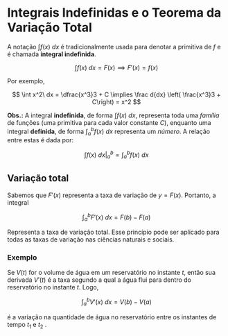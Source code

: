 # Integrais Indefinidas e o Teorema da Variação Total

A notação $\int f(x)\ dx$ é tradicionalmente usada para denotar a primitiva de $f$ e é chamada **integral indefinida**.

$$
\int f(x)\ dx = F(x) \implies F'(x) = f(x)
$$

Por exemplo,

$$
\int x^2\ dx = \dfrac{x^3}3 + C \implies \frac d{dx} \left( \frac{x^3}3 + C\right) = x^2
$$

**Obs.:** A integral **indefinida**, de forma $\int f(x)\ dx$, representa toda uma *família* de funções (uma primitiva para cada valor constante $C$), enquanto uma integral **definida**, de forma $\int_a^b f(x)\ dx$ representa um *número*. A relação entre estas é dada por:

$$
\int f(x)\ dx \Big |^b_a =  \int_a^b f(x)\ dx
$$

## Variação total

Sabemos que $F'(x)$ representa a taxa de variação de $y = F(x)$. Portanto, a integral

$$
\int_a^b F'(x)\ dx = F(b) - F(a)
$$

Representa a taxa de variação total. Esse princípio pode ser aplicado para todas as taxas de variação nas ciências naturais e sociais.

### Exemplo

Se $V(t)$ for o volume de água em um reservatório no instante $t$, então sua derivada $V'(t)$ é a taxa segundo a qual a água flui para dentro do reservatório no instante $t$. Logo,

$$
\int_a^b V'(x)\ dx = V(b) - V(a)
$$

é a variação na quantidade de água no reservatório entre os instantes de tempo $t_1$ e $t_2$ .